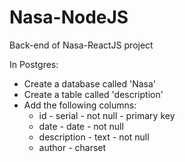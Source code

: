 # Nasa-NodeJS
Back-end of Nasa-ReactJS project

In Postgres:

- Create a database called 'Nasa'
- Create a table called 'description'
- Add the following columns:
    - id - serial - not null - primary key
    - date - date - not null
    - description - text - not null
    - author - charset 

